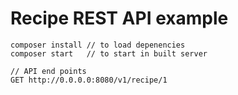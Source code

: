 # Recipe REST API example 
    
    composer install // to load depenencies
    composer start   // to start in built server
    
    // API end points
    GET http://0.0.0.0:8080/v1/recipe/1